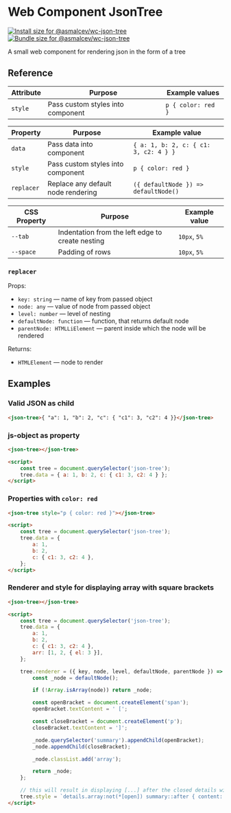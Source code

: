 # Web Component JsonTree

<a href="https://pkg-size.dev/@asmalcev/wc-json-tree"><img src="https://pkg-size.dev/badge/install/8004" title="Install size for @asmalcev/wc-json-tree"></a> <a href="https://pkg-size.dev/@asmalcev/wc-json-tree"><img src="https://pkg-size.dev/badge/bundle/2348" title="Bundle size for @asmalcev/wc-json-tree"></a>

A small web component for rendering json in the form of a tree

## Reference
| Attribute | Purpose                           | Example values     |
| --------- | --------------------------------- | ------------------ |
| `style`   | Pass custom styles into component | `p { color: red }` |


| Property   | Purpose                            | Example value                         |
| ---------- | ---------------------------------- | ------------------------------------- |
| `data`     | Pass data into component           | `{ a: 1, b: 2, c: { c1: 3, c2: 4 } }` |
| `style`    | Pass custom styles into component  | `p { color: red }`                    |
| `replacer` | Replace any default node rendering | `({ defaultNode }) => defaultNode()`  |

| CSS Property | Purpose                                          | Example value |
| ------------ | ------------------------------------------------ | ------------- |
| `--tab`      | Indentation from the left edge to create nesting | `10px`, `5%`  |
| `--space`    | Padding of rows                                  | `10px`, `5%`  |

### `replacer`

Props:
- `key: string` — name of key from passed object
- `node: any` — value of node from passed object
- `level: number` — level of nesting
- `defaultNode: function` — function, that returns default node
- `parentNode: HTMLLiElement` — parent inside which the node will be rendered

Returns:
- `HTMLElement` — node to render

## Examples

### Valid JSON as child

```html
<json-tree>{ "a": 1, "b": 2, "c": { "c1": 3, "c2": 4 }}</json-tree>
```

### js-object as property

```html
<json-tree></json-tree>

<script>
    const tree = document.querySelector('json-tree');
    tree.data = { a: 1, b: 2, c: { c1: 3, c2: 4 } };
</script>
```

### Properties with `color: red`

```html
<json-tree style="p { color: red }"></json-tree>

<script>
    const tree = document.querySelector('json-tree');
    tree.data = {
        a: 1,
        b: 2,
        c: { c1: 3, c2: 4 },
    };
</script>
```

### Renderer and style for displaying array with square brackets

```html
<json-tree></json-tree>

<script>
    const tree = document.querySelector('json-tree');
    tree.data = {
        a: 1,
        b: 2,
        c: { c1: 3, c2: 4 },
        arr: [1, 2, { el: 3 }],
    };

    tree.renderer = ({ key, node, level, defaultNode, parentNode }) => {
        const _node = defaultNode();

        if (!Array.isArray(node)) return _node;

        const openBracket = document.createElement('span');
        openBracket.textContent = ' [';

        const closeBracket = document.createElement('p');
        closeBracket.textContent = ']';

        _node.querySelector('summary').appendChild(openBracket);
        _node.appendChild(closeBracket);

        _node.classList.add('array');

        return _node;
    };

    // this will result in displaying [...] after the closed details with an array inside
    tree.style = `details.array:not(*[open]) summary::after { content: '...]' }`;
</script>
```